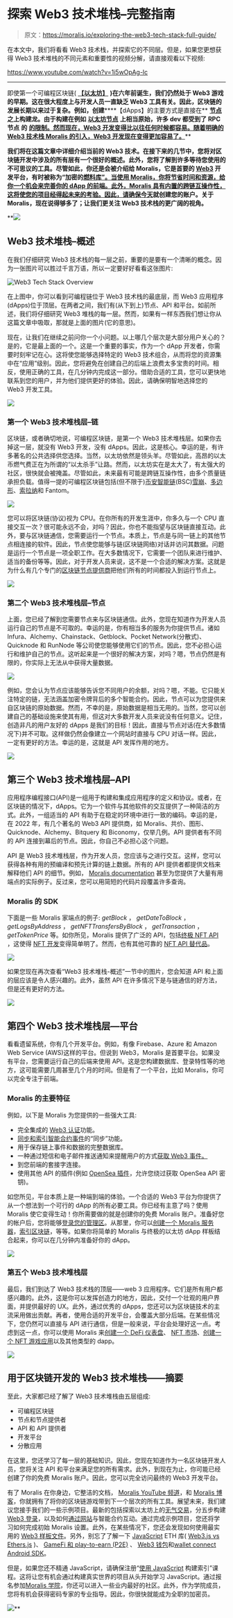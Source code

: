 # 探索 Web3 技术堆栈–完整指南

> 原文：<https://moralis.io/exploring-the-web3-tech-stack-full-guide/>

在本文中，我们将看看 Web3 技术栈，并探索它的不同层。但是，如果您更想获得 Web3 技术堆栈的不同元素和重要性的视频分解，请直接观看以下视频:

https://www.youtube.com/watch?v=1i5wOpAg-lc

* * *

即使第一个可编程区块链( [**【以太坊】**](https://moralis.io/full-guide-what-is-ethereum/) **)在六年前诞生，我们仍然处于 Web3 游戏的早期。这在很大程度上与开发人员一直缺乏 Web3 工具有关。因此，区块链的发展长期以来过于复杂。例如，创建**[](https://moralis.io/decentralized-applications-explained-what-are-dapps/)****【dApps】的主要方式是直接在** [**节点**](https://moralis.io/what-are-full-archive-nodes/) **之上构建龙。由于构建在例如** [**以太坊节点**](https://moralis.io/ethereum-rpc-nodes-what-they-are-and-why-you-shouldnt-use-them/) **上相当原始，许多 dev 都受到了 RPC 节点** **的** [**的限制。然而现在，Web3 开发变得比以往任何时候都容易。随着明确的 Web3 技术栈 Moralis 的引入，Web3 开发现在变得更加容易了。**](https://moralis.io/exploring-the-limitations-of-rpc-nodes-and-the-solution-to-them/)**

**我们将在这篇文章中详细介绍当前的 Web3 技术。在接下来的几节中，您将对区块链开发中涉及的所有层有一个很好的概述。此外，您将了解到许多等待您使用的不可思议的工具。尽管如此，你还是会被介绍给 Moralis，它是首要的 [Web3](https://moralis.io/the-ultimate-guide-to-web3-what-is-web3/) 开发平台，有时被称为“加密的[燃料库”。当使用 Moralis，你将节省时间和资源，给你一个机会来完善你的 dApp 的前端。此外，Moralis 具有内置的跨链互操作性，这将使您的项目经得起未来的考验。因此，请确保](https://moralis.io/firebase-for-crypto-the-best-blockchain-firebase-alternative/)[今天](https://admin.moralis.io/register)就创建您的账户。关于 Moralis，现在说得够多了；让我们更关注 Web3 技术栈的更广阔的视角。**

**![](img/edf2a6a443c3e09238f789ed673c1ad3.png)

## Web3 技术堆栈–概述

在我们仔细研究 Web3 技术栈的每一层之前，重要的是要有一个清晰的概念。因为一张图片可以胜过千言万语，所以一定要好好看看这张图片:

![Web3 Tech Stack Overview](img/0ced82b625f07b01b6c1210a5ed54f5c.png)

在上图中，你可以看到可编程链位于 Web3 技术栈的最底层，而 Web3 应用程序(dApps)位于顶层。在两者之间，我们有(从下到上)节点、API 和平台。如前所述，我们将仔细研究 Web3 堆栈的每一层。然而，如果有一样东西我们想让你从这篇文章中吸取，那就是上面的图片(它的意思)。

现在，让我们在继续之前问你一个小问题。以上哪几个层次是大部分用户关心的？是的，它是最上面的一个。这是一个重要的事实，作为一个 dApp 开发者，你需要时刻牢记在心。这将使您能够选择特定的 Web3 技术组合，从而将您的资源集中在“应用”级别。因此，您将避免在创建自己的后端上浪费太多宝贵的时间。相反，使用正确的工具，在几分钟内完成这一部分。借助合适的工具，您可以更快地联系到您的用户，并为他们提供更好的体验。因此，请确保明智地选择您的 Web3 开发工具。

![](img/f75efb41b66e79e8513c2ef233e586c3.png)

### 第一个 Web3 技术堆栈层–链

区块链，或者确切地说，可编程区块链，是第一个 Web3 技术堆栈层。如果你去掉这一层，就没有 Web3 开发，没有 dApps。因此，这是核心。幸运的是，有许多著名的公共选择供您选择。当然，以太坊依然是领头羊。尽管如此，高昂的以太币燃气费正在为所谓的“以太杀手”让路。然而，以太坊实在是太大了，有太强大的社区，很快就会被掩盖。尽管如此，未来最有可能是跨链互操作性，由多个质量链承担负载。值得一提的可编程区块链包括(但不限于)[币安智能链](https://moralis.io/bsc-programming-guide-intro-to-binance-smart-chain-development-in-10-minutes/)(BSC)[雪崩](https://moralis.io/how-to-create-an-avalanche-dapp-in-4-steps/)、[多边形](https://moralis.io/how-to-build-polygon-dapps-easily/)、[索拉纳](https://moralis.io/moralis-releases-solana-api/)和 Fantom。

![](img/8fb95f2cac5dc30405a3575ff92a4b7c.png)

您可以将区块链(协议)视为 CPU。在你所有的开发生涯中，你多久与一个 CPU 直接交互一次？很可能永远不会，对吗？因此，你也不能指望与区块链直接互动。此外，要与区块链通信，您需要运行一个节点。本质上，节点是与同一链上的其他节点相连接的软件。因此，节点使您能够与链(区块链网络)对话并访问其数据。问题是运行一个节点是一项全职工作。在大多数情况下，它需要一个团队来进行维护、适当的备份等等。因此，对于开发人员来说，这不是一个合适的解决方案。这就是为什么有几个专门的[区块链节点提供商](https://moralis.io/infura-alternatives-and-blockchain-node-providers/)把他们所有的时间都投入到运行节点上。

![](img/4ebfd697e1cc0d45095c7947675c804d.png)

### 第二个 Web3 技术堆栈层–节点

上面，您已经了解到您需要节点来与区块链通信。此外，您现在知道作为开发人员运行自己的节点是不可取的。幸运的是，你有相当多的服务为你提供节点。诸如 Infura、Alchemy、Chainstack、Getblock、Pocket Network(分散式)、Quicknode 和 RunNode 等公司使您能够使用它们的节点。因此，您不必担心运行和维护自己的节点。这听起来是一个很好的解决方案，对吗？嗯，节点仍然是有限的，你实际上无法从中获得大量数据。

![](img/0a3aa51235394457afff590dccf63b52.png)

例如，您会认为节点应该能够告诉您不同用户的余额，对吗？嗯，不能。它只能关注特定的链，无法涵盖加密令牌背后的多个智能合约。因此，节点可以为您提供来自区块链的原始数据。然而，不幸的是，原始数据是相当无用的。当然，您可以创建自己的基础设施来使其有用，但这对大多数开发人员来说没有任何意义。记住，创造非凡的用户友好的 dApps 是我们的目标！因此，直接与节点对话(在大多数情况下)并不可取。这样做仍然会像建立一个网站时直接与 CPU 对话一样。因此，一定有更好的方法。幸运的是，这就是 API 发挥作用的地方。

![](img/0f0cb9bac412e925bc4bc946289dd23c.png)

## 第三个 Web3 技术堆栈层–API

应用程序编程接口(API)是一组用于构建和集成应用程序的定义和协议。或者，在区块链的情况下，dApps。它为一个软件与其他软件的交互提供了一种简洁的方式。此外，一组适当的 API 有助于在稳定的环境中进行一致的编码。幸运的是，在 2022 年，有几个著名的 Web3 API 提供商，如 Moralis、共价、图形、Quicknode、Alchemy、Bitquery 和 Biconomy，仅举几例。API 提供者有不同的 API 连接到幕后的节点。因此，你自己不必担心这个问题。

API 是 Web3 技术堆栈层，作为开发人员，您应该与之进行交互。这样，您可以获得各种有用的预编译和预先计算的链上数据。所有的 API 提供者都提供文档来解释他们 API 的细节。例如， [Moralis documentation](https://docs.moralis.io/) 甚至为您提供了大量有用端点的实际例子。反过来，您可以用简短的代码片段覆盖许多查询。

### Moralis 的 SDK

下面是一些 Moralis 家端点的例子: *getBlock* ， *getDateToBlock* ， *getLogsByAddress* ， *getNFTTransfersByBlock* ， *getTransaction* ， *getTokenPrice* 等。如你所见，Moralis 提供了广泛的 API，包括[终极 NFT API](https://moralis.io/ultimate-nft-api-exploring-moralis-nft-api/) ，这使得 [NFT 开发](https://moralis.io/integrate-mint-function-to-js-interface-nft-development/)变得简单明了。然而，也有其他可靠的 [NFT API 替代品](https://moralis.io/nft-api-alternatives-comparing-alchemys-nft-api-with-moralis-nft-api/)。

![](img/b1f4312060ab3ebbd87eb0a734f78656.png)

如果您现在再次查看“Web3 技术堆栈-概述”一节中的图片，您会知道 API 和上面的层应该是令人感兴趣的。此外，虽然 API 在许多情况下是与链通信的好方法，但是还有更好的方法。

![](img/12bcba5debef382107728e277bac114b.png)

## 第四个 Web3 技术堆栈层—平台

看看遗留系统，你有几个开发平台。例如，有像 Firebase、Azure 和 Amazon Web Service (AWS)这样的平台。但说到 Web3，Moralis 是首要平台。如果没有平台，您需要运行自己的后端来使用 API。这是您构建数据库、登录特性等的地方，这可能需要几周甚至几个月的时间。但是有了一个平台，比如 Moralis，你可以完全专注于前端。

### Moralis 的主要特征

例如，以下是 Moralis 为您提供的一些强大工具:

*   完全集成的 [Web3 认证](https://moralis.io/web3-authentication-the-full-guide/)功能。
*   [同步和索引智能合约事件](https://moralis.io/sync-and-index-smart-contract-events-full-guide/)的“同步”功能。
*   用于保存链上事件和数据的完整数据库。
*   一种通过短信和电子邮件推送通知来提醒用户的方式[获取 Web3 事件。](https://moralis.io/get-web3-events-with-sms-messages/)
*   到您前端的套接字连接。
*   使用其他 API 的插件(例如 [OpenSea 插件](https://moralis.io/plugins/opensea/)，允许您绕过获取 OpenSea API 密钥)。

如您所见，平台本质上是一种端到端的体验。一个合适的 Web3 平台为你提供了从一个想法到一个可行的 dApp 的所有必要工具。你已经有主意了吗？使用 Moralis 使它变得生动！你所需要做的就是创建你的免费 Moralis 账户。准备好您的帐户后，您将能够[登录您的管理区](https://admin.moralis.io/login)。从那里，你可以[创建一个 Moralis 服务器](https://docs.moralis.io/moralis-server/getting-started/create-a-moralis-server)，[索引区块链](https://moralis.io/how-to-index-the-blockchain-the-ultimate-guide/)，等等。如果你将简单的 Moralis 与终极的以太坊 dApp 样板结合起来，你可以在几分钟内准备好你的 dApp。

![](img/abf1e544ea23794f38c43bd9a72e6e5d.png)

### 第五个 Web3 技术堆栈层

最后，我们到达了 Web3 技术栈的顶层——web 3 应用程序。它们是所有用户都感兴趣的。此外，这是你可以发挥创造力的地方，因此，交付一个壮观的用户界面，并提供最好的 UX。此外，通过优秀的 dApps，您还可以为区块链技术的主流采用做出贡献。再者，使用合适的开发平台，会覆盖大部分后端。在某些情况下，您仍然可以直接与 API 进行通信，但是一般来说，平台会处理好这一点。考虑到这一点，你可以使用 Moralis 来[创建一个 DeFi 仪表盘](https://moralis.io/how-to-create-a-defi-dashboard-in-5-steps/)、 [NFT 市场](https://moralis.io/develop-your-own-nft-marketplace-step-by-step-guide/)、[创建一个 NFT 游戏应用](https://moralis.io/nft-game-development-how-to-build-an-nft-game-app-in-minutes/)以及其他类型的 dapp。

![](img/704e728c2e7e8794d4abcc2d02dcf117.png)

## 用于区块链开发的 Web3 技术堆栈——摘要

至此，大家都已经了解了 Web3 技术堆栈由五层组成:

*   可编程区块链
*   节点和节点提供者
*   API 和 API 提供者
*   开发平台
*   分散应用

在这里，您还学习了每一层的基础知识。因此，您现在知道作为一名区块链开发人员，您将关注 API 和平台来满足您的所有需求。此外，到现在为止，你可能已经创建了你的免费 Moralis 账户。因此，您可以完全访问最终的 Web3 开发平台。

有了 Moralis 在你身边，它整洁的文档， [Moralis YouTube 频道](https://www.youtube.com/c/MoralisWeb3)，和 [Moralis 博客](https://moralis.io/blog/)，你就拥有了将你的区块链游戏带到下一个层次的所有工具。展望未来，我们建议您接手我们的一些示例项目。最新的包括探索以太坊上的[无气交易](https://moralis.io/gasless-transactions-exploring-gasless-transactions-on-ethereum/)，分五步构建 [Web3 登录](https://moralis.io/how-to-build-a-web3-login-in-5-steps/)，以及如何[通过网站](https://moralis.io/how-to-interact-with-smart-contracts-through-your-website/)与智能合约互动。通过完成示例项目，您还将学习如何完成初始 Moralis 设置。此外，在某些情况下，您还会发现如何使用最实用的 [Web3 样板文件](https://moralis.io/web3-boilerplate-beginners-guide-to-web3/)。另外，别忘了了解一下 [JavaScript](https://moralis.io/javascript-explained-what-is-javascript/) ETH 库( [Web3.js vs Ethers.js](https://moralis.io/web3-js-vs-ethers-js-guide-to-eth-javascript-libraries/) )、 [GameFi 和 play-to-earn (P2E)](https://moralis.io/what-is-gamefi-and-play-to-earn-p2e/) 、 [Web3 钱包](https://moralis.io/what-is-a-web3-wallet-web3-wallets-explained/)和[wallet connect Android SDK](https://moralis.io/walletconnect-android-sdk-alternative-authenticate-android-apps-withmoralis/)。

但是，如果您还不精通 JavaScript，请确保注册“[使用 JavaScript](https://academy.moralis.io/courses/javascript-programming-for-blockchain-developers) 构建索引”课程。这将让您有机会通过构建真实世界的项目从头开始学习 JavaScript。通过报名参加[Moralis 学院](https://academy.moralis.io/)，你还可以进入一些业内最好的社区。此外，作为学院成员，您将有机会获得密码专家的专业指导。因此，你很快就能成为全职的加密员。

![](img/1f166ddecce797a8096788beab38b7de.png)**